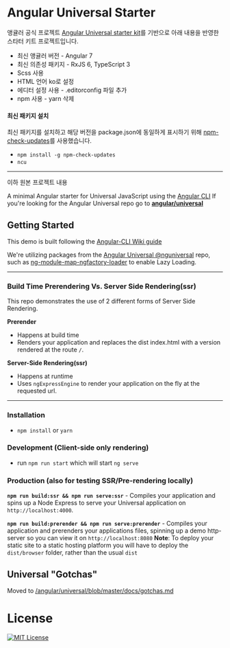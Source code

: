 # Angular Universal Starter

앵귤러 공식 프로젝트 [Angular Universal starter kit](https://github.com/angular/universal-starter)를 기반으로 아래 내용을 반영한 스타터 키트 프로젝트입니다.

- 최신 앵귤러 버전 - Angular 7
- 최신 의존성 패키지 - RxJS 6, TypeScript 3
- Scss 사용
- HTML 언어 ko로 설정
- 에디터 설정 사용 - .editorconfig 파일 추가
- npm 사용 - yarn 삭제

#### 최신 패키지 설치
최신 패키지를 설치하고 해당 버전을 package.json에 동일하게 표시하기 위해 [npm-check-updates](https://www.npmjs.com/package/npm-check-updates)를 사용했습니다.
- `npm install -g npm-check-updates`
- `ncu` 

---
이하 원본 프로젝트 내용

A minimal Angular starter for Universal JavaScript using the [Angular CLI](https://github.com/angular/angular-cli)
If you're looking for the Angular Universal repo go to [**angular/universal**](https://github.com/angular/universal)  

## Getting Started

This demo is built following the [Angular-CLI Wiki guide](https://github.com/angular/angular-cli/wiki/stories-universal-rendering)

We're utilizing packages from the [Angular Universal @nguniversal](https://github.com/angular/universal) repo, such as [ng-module-map-ngfactory-loader](https://github.com/angular/universal/modules/module-map-ngfactory-loader) to enable Lazy Loading.

---

### Build Time Prerendering Vs. Server Side Rendering(ssr)
This repo demonstrates the use of 2 different forms of Server Side Rendering.

**Prerender** 
* Happens at build time
* Renders your application and replaces the dist index.html with a version rendered at the route `/`.

**Server-Side Rendering(ssr)**
* Happens at runtime
* Uses `ngExpressEngine` to render your application on the fly at the requested url.

---

### Installation
* `npm install` or `yarn`

### Development (Client-side only rendering)
* run `npm run start` which will start `ng serve`

### Production (also for testing SSR/Pre-rendering locally)
**`npm run build:ssr && npm run serve:ssr`** - Compiles your application and spins up a Node Express to serve your Universal application on `http://localhost:4000`.

**`npm run build:prerender && npm run serve:prerender`** - Compiles your application and prerenders your applications files, spinning up a demo http-server so you can view it on `http://localhost:8080`
**Note**: To deploy your static site to a static hosting platform you will have to deploy the `dist/browser` folder, rather than the usual `dist`


## Universal "Gotchas"
Moved to [/angular/universal/blob/master/docs/gotchas.md](https://github.com/angular/universal/blob/master/docs/gotchas.md)

# License
[![MIT License](https://img.shields.io/badge/license-MIT-blue.svg?style=flat)](/LICENSE)
